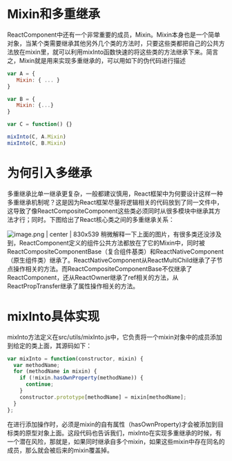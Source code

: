 # Mixin和多重继承

ReactComponent中还有一个非常重要的成员，Mixin。Mixin本身也是一个简单对象，当某个类需要继承其他另外几个类的方法时，只要这些类都把自己的公共方法放在mixin里，就可以利用mixInto函数快速的将这些类的方法继承下来。简言之，Mixin就是用来实现多重继承的，可以用如下的伪代码进行描述

```javascript
var A = {
   Mixin: { ... }
}

var B = {
   Mixin: {...}
}

var C = function() {}

mixInto(C, A.Mixin)
mixInto(C, B.Mixin)
```

# 为何引入多继承
多重继承比单一继承更复杂，一般都建议慎用，React框架中为何要设计这样一种多重继承机制呢？这是因为React框架尽量将逻辑相关的代码放到了同一文件中，这导致了像ReactCompositeComponent这些类必须同时从很多模块中继承其方法才行；同时。下图给出了React核心类之间的多重继承关系：

![image.png | center | 830x539](https://gw.alipayobjects.com/zos/skylark/cd19ca08-e5ea-40d7-87fc-f26dfed306d9/2018/png/a07f1d8d-6f6a-40ee-a8c8-88308c4d2938.png "")
稍微解释一下上面的图片，有很多类还没涉及到，ReactComponent定义的组件公共方法都放在了它的Mixin中，同时被ReactCompositeComponentBase（复合组件基类）和ReactNativeComponent（原生组件类）继承了。ReactNativeComponent从ReactMultiChild继承了子节点操作相关的方法。而ReactCompositeComponentBase不仅继承了ReactComponent，还从ReactOwner继承了ref相关的方法，从ReactPropTransfer继承了属性操作相关的方法。
# mixInto具体实现

mixInto方法定义在src/utils/mixInto.js中，它负责将一个mixin对象中的成员添加到给定的类上面，其源码如下：
```javascript
var mixInto = function(constructor, mixin) {
  var methodName;
  for (methodName in mixin) {
    if (!mixin.hasOwnProperty(methodName)) {
      continue;
    }
    constructor.prototype[methodName] = mixin[methodName];
  }
};
```
在进行添加操作时，必须是mixin的自有属性（hasOwnProperty)才会被添加到目标类的原型对象上面。这段代码也告诉我们，mixInto在实现多重继承的时候，有一个潜在风险，那就是，如果同时继承自多个mixin，如果这些mixin中存在同名的成员，那么就会被后来的mixin覆盖掉。
